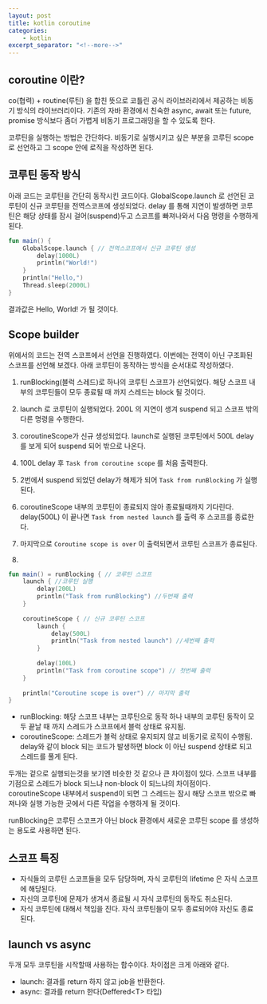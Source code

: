 ```yaml
---
layout: post
title: kotlin coroutine
categories:
    - kotlin
excerpt_separator: "<!--more-->"
---
```


## coroutine 이란?

co(협력) + routine(루틴) 을 합친 뜻으로 코틀린 공식 라이브러리에서 제공하는 비동기 방식의 라이브러리이다. 
기존의 자바 환경에서 친숙한 async, await 또는 future, promise 방식보다 좀더 가볍게 비동기 프로그래밍을 할 수 있도록 한다.

코루틴을 실행하는 방법은 간단하다. 비동기로 실행시키고 싶은 부분을 코루틴 scope로 선언하고 그 scope 안에 로직을 작성하면 된다.


## 코루틴 동작 방식

아래 코드는 코루틴을 간단히 동작시킨 코드이다.
GlobalScope.launch 로 선언된 코루틴이 신규 코루틴을 전역스코프에 생성되었다. delay 를 통해 지연이 발생하면 코루틴은 해당 상태를 잠시 걸어(suspend)두고 스코프를 빠져나와서 다음 명령을 수행하게 된다.

```kt
fun main() {
    GlobalScope.launch { // 전역스코프에서 신규 코루틴 생성
        delay(1000L)
        println("World!")
    }
    println("Hello,")
    Thread.sleep(2000L)
}
```

결과값은 Hello, World! 가 될 것이다.


## Scope builder

위에서의 코드는 전역 스코프에서 선언을 진행하였다. 이번에는 전역이 아닌 구조화된 스코프를 선언해 보겠다. 아래 코루틴이 동작하는 방식을 순서대로 작성하였다.

1. runBlocking(블럭 스레드)로 하나의 코루틴 스코프가 선언되었다. 해당 스코프 내부의 코루틴들이 모두 종료될 때 까지 스레드는 block 될 것이다.
2. launch 로 코루틴이 실행되었다. 200L 의 지연이 생겨 suspend 되고 스코프 밖의 다른 명령을 수행한다.
3. coroutineScope가 신규 생성되었다. launch로 실행된 코루틴에서 500L delay를 보게 되어 suspend 되어 밖으로 나온다.
4. 100L delay 후 `Task from coroutine scope` 를 처음 출력한다.
5. 2번에서 suspend 되었던 delay가 해제가 되어 `Task from runBlocking` 가 실행된다.
6. coroutineScope 내부의 코루틴이 종료되지 않아 종료될때까지 기다린다. delay(500L) 이 끝나면 `Task from nested launch` 를 출력 후 스코프를 종료한다.
7. 마지막으로 `Coroutine scope is over` 이 출력되면서 코루틴 스코프가 종료된다.

1.
```kt
fun main() = runBlocking { // 코루틴 스코프
    launch { //코루틴 실행
        delay(200L)
        println("Task from runBlocking") //두번째 출력
    }
    
    coroutineScope { // 신규 코루틴 스코프
        launch {
            delay(500L) 
            println("Task from nested launch") //세번째 출력
        }
    
        delay(100L)
        println("Task from coroutine scope") // 첫번째 출력
    }
    
    println("Coroutine scope is over") // 마지막 출력
}
```

- runBlocking: 해당 스코프 내부는 코루틴으로 동작 하나 내부의 코루틴 동작이 모두 끝날 때 까지 스레드가 스코프에서 블럭 상태로 유지됨.
- coroutineScope: 스레드가 블럭 상태로 유지되지 않고 비동기로 로직이 수행됨. delay와 같이 block 되는 코드가 발생하면 block 이 아닌 suspend 상태로 되고 스레드를 풀게 된다.

두개는 겉으로 실행되는것을 보기엔 비슷한 것 같으나 큰 차이점이 있다. 스코프 내부를 기점으로 스레드가 block 되느냐 non-block 이 되느냐의 차이점이다. coroutineScope   내부에서 suspend이 되면 그 스레드는 잠시 해당 스코프 밖으로 빠져나와 실행 가능한 곳에서 다른 작업을 수행하게 될 것이다.

runBlocking은 코루틴 스코프가 아닌 block 환경에서 새로운 코루틴 scope 를 생성하는 용도로 사용하면 된다.

## 스코프 특징

- 자식들의 코루틴 스코프들을 모두 담당하며, 자식 코루틴의 lifetime 은 자식 스코프에 해당된다.
- 자신의 코루틴에 문제가 생겨서 종료될 시 자식 코루틴의 동작도 취소된다.
- 자식 코루틴에 대해서 책임을 진다. 자식 코루틴들이 모두 종료되어야 자신도 종료된다.

## launch vs async

두개 모두 코루틴을 시작할때 사용하는 함수이다. 차이점은 크게 아래와 같다.

- launch: 결과를 return 하지 않고 job을 반환한다.
- async: 결과를 return 한다(Deffered\<T\> 타입)